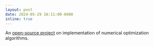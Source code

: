 ```yaml
---
layout: post
date: 2024-05-29 16:11:00-0400
inline: true
---
```


An [open-source project](https://github.com/xinjie-liu/NumericalOptimizationAlgorithms) on implementation of numerical optimization algorithms. 
